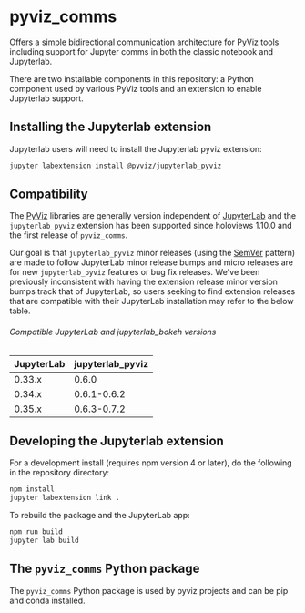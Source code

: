 # pyviz_comms

Offers a simple bidirectional communication architecture for PyViz tools
including support for Jupyter comms in both the classic notebook and
Jupyterlab.

There are two installable components in this repository: a Python
component used by various PyViz tools and an extension to enable
Jupyterlab support.

## Installing the Jupyterlab extension

Jupyterlab users will need to install the Jupyterlab pyviz extension:

```bash
jupyter labextension install @pyviz/jupyterlab_pyviz
```

## Compatibility

The [PyViz](https://github.com/pyviz/pyviz) libraries are generally version independent of
[JupyterLab](https://github.com/jupyterlab/jupyterlab) and the ``jupyterlab_pyviz`` extension
has been supported since holoviews 1.10.0 and the first release of ``pyviz_comms``.

Our goal is that ``jupyterlab_pyviz`` minor releases (using the [SemVer](https://semver.org/) pattern) are
made to follow JupyterLab minor release bumps and micro releases are for new ``jupyterlab_pyviz`` features
or bug fix releases. We've been previously inconsistent with having the extension release minor version bumps
track that of JupyterLab, so users seeking to find extension releases that are compatible with their JupyterLab
installation may refer to the below table.

###### Compatible JupyterLab and jupyterlab_bokeh versions

| JupyterLab    | jupyterlab_pyviz |
| ------------- | ---------------- |
| 0.33.x        | 0.6.0            |
| 0.34.x        | 0.6.1-0.6.2      |
| 0.35.x        | 0.6.3-0.7.2      |

## Developing the Jupyterlab extension

For a development install (requires npm version 4 or later), do the following in the repository directory:

```bash
npm install
jupyter labextension link .
```

To rebuild the package and the JupyterLab app:

```bash
npm run build
jupyter lab build
```

## The ``pyviz_comms`` Python package

The ``pyviz_comms`` Python package is used by pyviz projects and can be
pip and conda installed.
